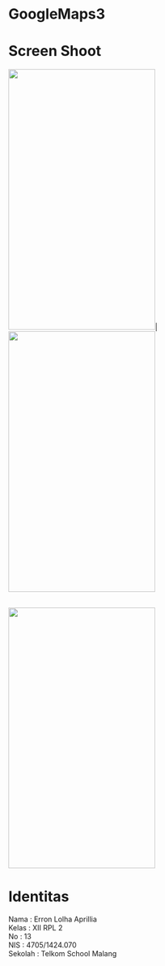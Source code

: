 # GoogleMaps3

# Screen Shoot

<img src="https://user-images.githubusercontent.com/22130552/31576924-b362fd90-b12f-11e7-8072-9415efb4f269.png" width="290" height="515"/>|
<img src="https://user-images.githubusercontent.com/22130552/31576925-b3a96cf8-b12f-11e7-8200-3119e22a4a2e.png" width="290" height="515"/>

<br>

<img src="https://user-images.githubusercontent.com/22130552/31576926-b3e6e466-b12f-11e7-8008-60fc08e4adf3.png" width="290" height="515"/>

<br>

# Identitas
Nama : Erron Lolha Aprillia </br>
Kelas : XII RPL 2 </br>
No : 13 </br>
NIS : 4705/1424.070 </br>
Sekolah : Telkom School Malang </br>

